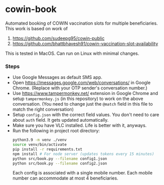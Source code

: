 # cowin-book

Automated booking of COWIN vaccination slots for multiple beneficiaries. This work is
based on work of 
1. https://github.com/sudeepg95/cowin-public
2. https://github.com/bhattbhavesh91/cowin-vaccination-slot-availability

This is tested in MacOS. Can run on Linux with minimal changes.

### Steps

- Use Google Messages as default SMS app.
- Open https://messages.google.com/web/conversations/<SOME-NUMBER> in Google Chrome.
  (Replace <SOME-NUMBER> with your OTP sender's conversation number.)
- Use https://www.tampermonkey.net/ extension in Google Chrome and setup
  `tampermonkey.js` (in this repository) to work on the above conversation.
  (You need to change just the `@match` field in this file to match the right
  conversation)
- Setup `config.json` with the correct field values. You don't need to care about `auth`
  field. It gets updated automatically.
- Make sure you have VLC installed. Life is better with it, anyways.
- Run the following in project root directory:
  ```bash
  python3.9 -m venv ./venv
  source venv/bin/activate
  pip install -r requirements.txt
  npm install # For node server (updates tokens every 15 minutes)
  python src/book.py --filename config1.json
  python src/book.py --filename config2.json
  ```
  Each config is associated with a single mobile number. Each mobile number can
  accommodate at most 4 beneficiaries.
